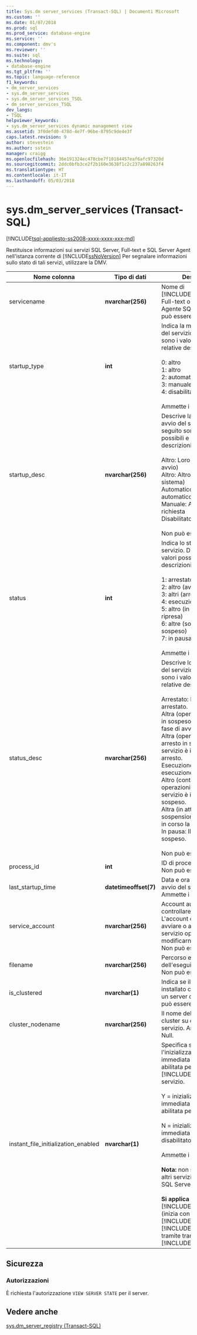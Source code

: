 ```yaml
---
title: Sys.dm server_services (Transact-SQL) | Documenti Microsoft
ms.custom: ''
ms.date: 01/07/2018
ms.prod: sql
ms.prod_service: database-engine
ms.service: ''
ms.component: dmv's
ms.reviewer: ''
ms.suite: sql
ms.technology:
- database-engine
ms.tgt_pltfrm: ''
ms.topic: language-reference
f1_keywords:
- dm_server_services
- sys.dm_server_services
- sys.dm_server_services_TSQL
- dm_server_services_TSQL
dev_langs:
- TSQL
helpviewer_keywords:
- sys.dm_server_services dynamic management view
ms.assetid: 3f0defd0-478d-4e7f-96be-8795c9de4e3f
caps.latest.revision: 9
author: stevestein
ms.author: sstein
manager: craigg
ms.openlocfilehash: 36e191324ec478cbe7f10184457eaf6afc97320d
ms.sourcegitcommit: 2ddc0bfb3ce2f2b160e3638f1c2c237a898263f4
ms.translationtype: HT
ms.contentlocale: it-IT
ms.lasthandoff: 05/03/2018
---
```

# <a name="sysdmserverservices-transact-sql"></a>sys.dm_server_services (Transact-SQL)
[!INCLUDE[tsql-appliesto-ss2008-xxxx-xxxx-xxx-md](../../includes/tsql-appliesto-ss2008-xxxx-xxxx-xxx-md.md)]

  Restituisce informazioni sui servizi SQL Server, Full-text e SQL Server Agent nell'istanza corrente di [!INCLUDE[ssNoVersion](../../includes/ssnoversion-md.md)] Per segnalare informazioni sullo stato di tali servizi, utilizzare la DMV.  
  
 
|Nome colonna|Tipo di dati|Description|  
|-----------------|---------------|-----------------|  
|servicename|**nvarchar(256)**|Nome di [!INCLUDE[ssDEnoversion](../../includes/ssdenoversion-md.md)], Full-text o il servizio Agente SQL Server. Non può essere null.|  
|startup_type|**int**|Indica la modalità di avvio del servizio. Di seguito sono i valori possibili e le relative descrizioni.<br /><br /> 0: altro<br />1: altro<br />2: automatico<br />3: manuale<br />4: disabilitato<br /><br /> Ammette i valori Null.|  
|startup_desc|**nvarchar(256)**|Descrive la modalità di avvio del servizio. Di seguito sono i valori possibili e le relative descrizioni.<br /><br /> Altro: Loro (esecuzione avvio)<br />Altro: Altro (avvio del sistema)<br />Automatico: Avvio automatico<br />Manuale: Avvio su richiesta<br />Disabilitato: disabilitato<br /><br /> Non può essere null.|  
|status|**int**|Indica lo stato corrente del servizio. Di seguito sono i valori possibili e le relative descrizioni.<br /><br /> 1: arrestato<br />2: altro (avvio in sospeso)<br />3: altri (arresto in sospeso)<br />4: esecuzione<br />5: altro (in attesa della ripresa)<br />6: altre (sospensione in sospeso)<br />7: in pausa<br /><br /> Ammette i valori Null.|  
|status_desc|**nvarchar(256)**|Descrive lo stato corrente del servizio. Di seguito sono i valori possibili e le relative descrizioni.<br /><br /> Arrestato: Il servizio viene arrestato.<br />Altra (operazione di avvio in sospeso): il servizio è in fase di avvio.<br />Altra (operazione di arresto in sospeso): il servizio è in corso di arresto.<br />Esecuzione: Il servizio è in esecuzione.<br />Altro (continuare le operazioni in sospeso): il servizio è in uno stato in sospeso.<br />Altra (in attesa della sospensione): il servizio è in corso la sospensione.<br />In pausa: Il servizio è sospeso.<br /><br /> Non può essere null.|  
|process_id|**int**|ID di processo del servizio. Non può essere null.|  
|last_startup_time|**datetimeoffset(7)**|Data e ora dell'ultimo avvio del servizio. Ammette i valori Null.|  
|service_account|**nvarchar(256)**|Account autorizzato a controllare il servizio. L'account consente di avviare o arrestare il servizio oppure di modificarne le proprietà. Non può essere null.|  
|filename|**nvarchar(256)**|Percorso e nome file dell'eseguibile del servizio. Non può essere null.|  
|is_clustered|**nvarchar(1)**|Indica se il servizio è installato come risorsa di un server di cluster. Non può essere null.|  
|cluster_nodename|**nvarchar(256)**|Il nome del nodo del cluster su cui è installato il servizio. Ammette i valori Null.|
|instant_file_initialization_enabled|**nvarchar(1)**|Specifica se l'inizializzazione immediata dei file è abilitata per il [!INCLUDE[ssDEnoversion](../../includes/ssdenoversion-md.md)] servizio.<br /><br />Y = inizializzazione immediata dei file è abilitata per il servizio.<br /><br />N = inizializzazione immediata dei file è disabilitato per il servizio.<br /><br /> Ammette i valori Null.<br /><br /> **Nota:** non si applica ad altri servizi, ad esempio SQL Server Agent.<br /><br /> **Si applica a:** [!INCLUDE[ssNoVersion](../../includes/ssnoversion-md.md)] (inizia con [!INCLUDE[sssql11](../../includes/sssql11-md.md)] SP4, e [!INCLUDE[ssSQL15](../../includes/sssql15-md.md)] SP1 tramite tramite [!INCLUDE[ssCurrent](../../includes/sscurrent-md.md)]).|  

## <a name="security"></a>Sicurezza  
  
### <a name="permissions"></a>Autorizzazioni  
 È richiesta l'autorizzazione `VIEW SERVER STATE` per il server.  
  
## <a name="see-also"></a>Vedere anche  
 [sys.dm_server_registry &#40;Transact-SQL&#41;](../../relational-databases/system-dynamic-management-views/sys-dm-server-registry-transact-sql.md)  
  
